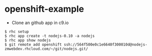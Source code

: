 # openshift-example

- Clone an github app in c9.io
```
$ rhc setup
$ rhc app create -t nodejs-0.10 -a nodejs
$ rhc app show nodejs
$ git remote add openshift ssh://564f500e0c1e6640f300010d@nodejs-zmwebdev.rhcloud.com/~/git/nodejs.git/
```
